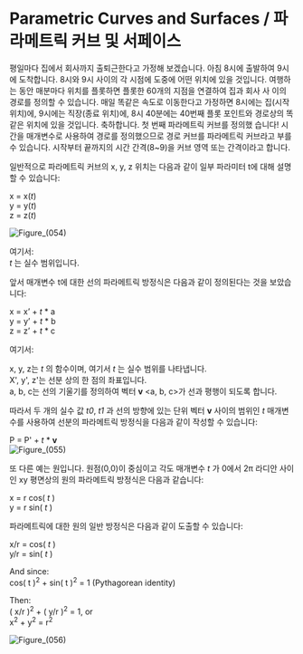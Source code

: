 # Parametric Curves and Surfaces / 파라메트릭 커브 및 서페이스

평일마다 집에서 회사까지 출퇴근한다고 가정해 보겠습니다. 아침 8시에 출발하여 9시에 도착합니다. 8시와 9시 사이의 각 시점에 도중에 어떤 위치에 있을 것입니다. 여행하는 동안 매분마다 위치를 플롯하면 플롯한 60개의 지점을 연결하여 집과 회사 사
이의 경로를 정의할 수 있습니다. 매일 똑같은 속도로 이동한다고 가정하면 8시에는 집(시작 위치)에, 9시에는 직장(종료 위치)에, 8시 40분에는 40번째 플롯 포인트와 경로상의 똑같은 위치에 있을 것입니다. 축하합니다. 첫 번째 파라메트릭 커브를 정의했
습니다! 시간을 매개변수로 사용하여 경로를 정의했으므로 경로 커브를 파라메트릭 커브라고 부를 수 있습니다. 시작부터 끝까지의 시간 간격(8~9)을 커브 영역 또는 간격이라고 합니다.

일반적으로 파라메트릭 커브의 x, y, z 위치는 다음과 같이 일부 파라미터 t에 대해 설명할 수 있습니다:

x = x(*t*) <br>
y = y(*t*) <br>
z = z(*t*)

![Figure_(054)](https://github.com/user-attachments/assets/78b9704b-33bd-4e8f-90c0-33c15729aae0)

여기서: <br>
*t* 는 실수 범위입니다.

앞서 매개변수 t에 대한 선의 파라메트릭 방정식은 다음과 같이 정의된다는 것을 보았습니다:

x = x’ + *t* * a <br>
y = y’ + *t* * b <br>
z = z’ + *t* * c

여기서:

x, y, z는 *t* 의 함수이며, 여기서 *t* 는 실수 범위를 나타냅니다. <br>
X', y', z'는 선분 상의 한 점의 좌표입니다. <br>
a, b, c는 선의 기울기를 정의하여 벡터 **v** <a, b, c>가 선과 평행이 되도록 합니다.

따라서 두 개의 실수 값 *t0*, *t1* 과 선의 방향에 있는 단위 벡터 **v** 사이의 범위인 *t* 매개변수를 사용하여 선분의 파라메트릭 방정식을 다음과 같이 작성할 수 있습니다:

P = P' + *t* * **v** <br>
![Figure_(055)](https://github.com/user-attachments/assets/d4a4844a-3a91-413e-8381-c0e4ca4798f3)

또 다른 예는 원입니다. 원점(0,0)이 중심이고 각도 매개변수 *t* 가 0에서 2π 라디안 사이인 xy 평면상의 원의 파라메트릭 방정식은 다음과 같습니다:

x = r cos( *t* ) <br>
y = r sin( *t* )

파라메트릭에 대한 원의 일반 방정식은 다음과 같이 도출할 수 있습니다:

x/r = cos( *t* ) <br>
y/r = sin( *t* )

And since: <br>
cos( t )<sup>2</sup> + sin( t )<sup>2</sup> = 1 (Pythagorean identity)

Then: <br>
( x/r )<sup>2</sup> + ( y/r )<sup>2</sup> = 1, or <br>
x<sup>2</sup> + y<sup>2</sup> = r<sup>2</sup>

![Figure_(056)](https://github.com/user-attachments/assets/3bc56248-b5c8-4790-9e34-7cebbb85ea11)
